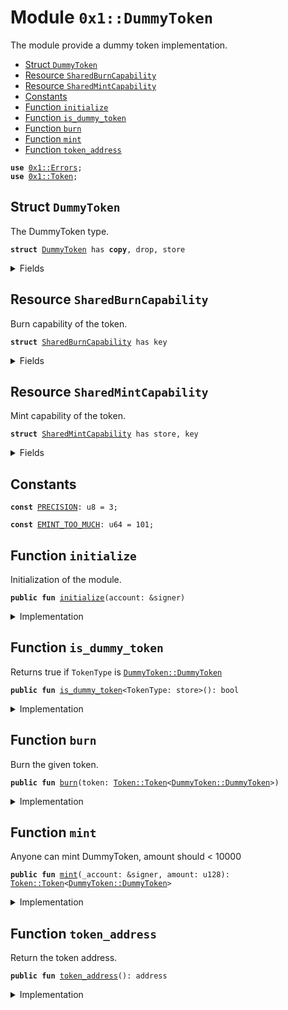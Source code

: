 
<a name="0x1_DummyToken"></a>

# Module `0x1::DummyToken`

The module provide a dummy token implementation.


-  [Struct `DummyToken`](#0x1_DummyToken_DummyToken)
-  [Resource `SharedBurnCapability`](#0x1_DummyToken_SharedBurnCapability)
-  [Resource `SharedMintCapability`](#0x1_DummyToken_SharedMintCapability)
-  [Constants](#@Constants_0)
-  [Function `initialize`](#0x1_DummyToken_initialize)
-  [Function `is_dummy_token`](#0x1_DummyToken_is_dummy_token)
-  [Function `burn`](#0x1_DummyToken_burn)
-  [Function `mint`](#0x1_DummyToken_mint)
-  [Function `token_address`](#0x1_DummyToken_token_address)


<pre><code><b>use</b> <a href="Errors.md#0x1_Errors">0x1::Errors</a>;
<b>use</b> <a href="Token.md#0x1_Token">0x1::Token</a>;
</code></pre>



<a name="0x1_DummyToken_DummyToken"></a>

## Struct `DummyToken`

The DummyToken type.


<pre><code><b>struct</b> <a href="DummyToken.md#0x1_DummyToken">DummyToken</a> has <b>copy</b>, drop, store
</code></pre>



<details>
<summary>Fields</summary>


<dl>
<dt>
<code>dummy_field: bool</code>
</dt>
<dd>

</dd>
</dl>


</details>

<a name="0x1_DummyToken_SharedBurnCapability"></a>

## Resource `SharedBurnCapability`

Burn capability of the token.


<pre><code><b>struct</b> <a href="DummyToken.md#0x1_DummyToken_SharedBurnCapability">SharedBurnCapability</a> has key
</code></pre>



<details>
<summary>Fields</summary>


<dl>
<dt>
<code>cap: <a href="Token.md#0x1_Token_BurnCapability">Token::BurnCapability</a>&lt;<a href="DummyToken.md#0x1_DummyToken_DummyToken">DummyToken::DummyToken</a>&gt;</code>
</dt>
<dd>

</dd>
</dl>


</details>

<a name="0x1_DummyToken_SharedMintCapability"></a>

## Resource `SharedMintCapability`

Mint capability of the token.


<pre><code><b>struct</b> <a href="DummyToken.md#0x1_DummyToken_SharedMintCapability">SharedMintCapability</a> has store, key
</code></pre>



<details>
<summary>Fields</summary>


<dl>
<dt>
<code>cap: <a href="Token.md#0x1_Token_MintCapability">Token::MintCapability</a>&lt;<a href="DummyToken.md#0x1_DummyToken_DummyToken">DummyToken::DummyToken</a>&gt;</code>
</dt>
<dd>

</dd>
</dl>


</details>

<a name="@Constants_0"></a>

## Constants


<a name="0x1_DummyToken_PRECISION"></a>



<pre><code><b>const</b> <a href="DummyToken.md#0x1_DummyToken_PRECISION">PRECISION</a>: u8 = 3;
</code></pre>



<a name="0x1_DummyToken_EMINT_TOO_MUCH"></a>



<pre><code><b>const</b> <a href="DummyToken.md#0x1_DummyToken_EMINT_TOO_MUCH">EMINT_TOO_MUCH</a>: u64 = 101;
</code></pre>



<a name="0x1_DummyToken_initialize"></a>

## Function `initialize`

Initialization of the module.


<pre><code><b>public</b> <b>fun</b> <a href="DummyToken.md#0x1_DummyToken_initialize">initialize</a>(account: &signer)
</code></pre>



<details>
<summary>Implementation</summary>


<pre><code><b>public</b> <b>fun</b> <a href="DummyToken.md#0x1_DummyToken_initialize">initialize</a>(account: &signer) {
    <a href="Token.md#0x1_Token_register_token">Token::register_token</a>&lt;<a href="DummyToken.md#0x1_DummyToken">DummyToken</a>&gt;(
        account,
        <a href="DummyToken.md#0x1_DummyToken_PRECISION">PRECISION</a>,
    );

    <b>let</b> burn_cap = <a href="Token.md#0x1_Token_remove_burn_capability">Token::remove_burn_capability</a>&lt;<a href="DummyToken.md#0x1_DummyToken">DummyToken</a>&gt;(account);
    move_to(account, <a href="DummyToken.md#0x1_DummyToken_SharedBurnCapability">SharedBurnCapability</a>{cap: burn_cap});

    <b>let</b> burn_cap = <a href="Token.md#0x1_Token_remove_mint_capability">Token::remove_mint_capability</a>&lt;<a href="DummyToken.md#0x1_DummyToken">DummyToken</a>&gt;(account);
    move_to(account, <a href="DummyToken.md#0x1_DummyToken_SharedMintCapability">SharedMintCapability</a>{cap: burn_cap});
}
</code></pre>



</details>

<a name="0x1_DummyToken_is_dummy_token"></a>

## Function `is_dummy_token`

Returns true if <code>TokenType</code> is <code><a href="DummyToken.md#0x1_DummyToken_DummyToken">DummyToken::DummyToken</a></code>


<pre><code><b>public</b> <b>fun</b> <a href="DummyToken.md#0x1_DummyToken_is_dummy_token">is_dummy_token</a>&lt;TokenType: store&gt;(): bool
</code></pre>



<details>
<summary>Implementation</summary>


<pre><code><b>public</b> <b>fun</b> <a href="DummyToken.md#0x1_DummyToken_is_dummy_token">is_dummy_token</a>&lt;TokenType: store&gt;(): bool {
    <a href="Token.md#0x1_Token_is_same_token">Token::is_same_token</a>&lt;<a href="DummyToken.md#0x1_DummyToken">DummyToken</a>, TokenType&gt;()
}
</code></pre>



</details>

<a name="0x1_DummyToken_burn"></a>

## Function `burn`

Burn the given token.


<pre><code><b>public</b> <b>fun</b> <a href="DummyToken.md#0x1_DummyToken_burn">burn</a>(token: <a href="Token.md#0x1_Token_Token">Token::Token</a>&lt;<a href="DummyToken.md#0x1_DummyToken_DummyToken">DummyToken::DummyToken</a>&gt;)
</code></pre>



<details>
<summary>Implementation</summary>


<pre><code><b>public</b> <b>fun</b> <a href="DummyToken.md#0x1_DummyToken_burn">burn</a>(token: <a href="Token.md#0x1_Token">Token</a>&lt;<a href="DummyToken.md#0x1_DummyToken">DummyToken</a>&gt;) <b>acquires</b> <a href="DummyToken.md#0x1_DummyToken_SharedBurnCapability">SharedBurnCapability</a>{
    <b>let</b> cap = borrow_global&lt;<a href="DummyToken.md#0x1_DummyToken_SharedBurnCapability">SharedBurnCapability</a>&gt;(<a href="DummyToken.md#0x1_DummyToken_token_address">token_address</a>());
    <a href="Token.md#0x1_Token_burn_with_capability">Token::burn_with_capability</a>(&cap.cap, token);
}
</code></pre>



</details>

<a name="0x1_DummyToken_mint"></a>

## Function `mint`

Anyone can mint DummyToken, amount should < 10000


<pre><code><b>public</b> <b>fun</b> <a href="DummyToken.md#0x1_DummyToken_mint">mint</a>(_account: &signer, amount: u128): <a href="Token.md#0x1_Token_Token">Token::Token</a>&lt;<a href="DummyToken.md#0x1_DummyToken_DummyToken">DummyToken::DummyToken</a>&gt;
</code></pre>



<details>
<summary>Implementation</summary>


<pre><code><b>public</b> <b>fun</b> <a href="DummyToken.md#0x1_DummyToken_mint">mint</a>(_account: &signer, amount: u128) : <a href="Token.md#0x1_Token">Token</a>&lt;<a href="DummyToken.md#0x1_DummyToken">DummyToken</a>&gt; <b>acquires</b> <a href="DummyToken.md#0x1_DummyToken_SharedMintCapability">SharedMintCapability</a>{
    <b>assert</b>(amount &lt;= 10000, <a href="Errors.md#0x1_Errors_invalid_argument">Errors::invalid_argument</a>(<a href="DummyToken.md#0x1_DummyToken_EMINT_TOO_MUCH">EMINT_TOO_MUCH</a>));
    <b>let</b> cap = borrow_global&lt;<a href="DummyToken.md#0x1_DummyToken_SharedMintCapability">SharedMintCapability</a>&gt;(<a href="DummyToken.md#0x1_DummyToken_token_address">token_address</a>());
    <a href="Token.md#0x1_Token_mint_with_capability">Token::mint_with_capability</a>(&cap.cap, amount)
}
</code></pre>



</details>

<a name="0x1_DummyToken_token_address"></a>

## Function `token_address`

Return the token address.


<pre><code><b>public</b> <b>fun</b> <a href="DummyToken.md#0x1_DummyToken_token_address">token_address</a>(): address
</code></pre>



<details>
<summary>Implementation</summary>


<pre><code><b>public</b> <b>fun</b> <a href="DummyToken.md#0x1_DummyToken_token_address">token_address</a>(): address {
    <a href="Token.md#0x1_Token_token_address">Token::token_address</a>&lt;<a href="DummyToken.md#0x1_DummyToken">DummyToken</a>&gt;()
}
</code></pre>



</details>
